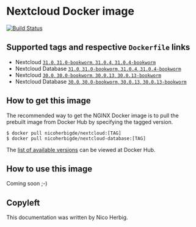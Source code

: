 # Nextcloud Docker image

[![Build Status](https://github.com/nicoherbigio/docker-nextcloud/actions/workflows/build-docker-images.yml/badge.svg)](https://github.com/nicoherbigio/docker-nextcloud/actions/workflows/build-docker-images.yml)

## Supported tags and respective `Dockerfile` links

* Nextcloud [`31.0`, `31.0-bookworm`, `31.0.4`, `31.0.4-bookworm`](https://github.com/nicoherbigio/docker-nextcloud/blob/main/31.0/debian/nextcloud/default/Dockerfile)
* Nextcloud Database [`31.0`, `31.0-bookworm`, `31.0.4`, `31.0.4-bookworm`](https://github.com/nicoherbigio/docker-nextcloud/blob/main/31.0/debian/nextcloud-database/default/Dockerfile)
* Nextcloud [`30.0`, `30.0-bookworm`, `30.0.13`, `30.0.13-bookworm`](https://github.com/nicoherbigio/docker-nextcloud/blob/main/30.0/debian/nextcloud/default/Dockerfile)
* Nextcloud Database [`30.0`, `30.0-bookworm`, `30.0.13`, `30.0.13-bookworm`](https://github.com/nicoherbigio/docker-nextcloud/blob/main/30.0/debian/nextcloud-database/default/Dockerfile)

## How to get this image

The recommended way to get the NGINX Docker image is to pull the prebuilt image from Docker Hub by specifying the tagged version.

```console
$ docker pull nicoherbigde/nextcloud:[TAG]
$ docker pull nicoherbigde/nextcloud-database:[TAG]
```

The [list of available versions](https://hub.docker.com/r/nicoherbigde/nextcloud/tags) can be viewed at Docker Hub.

## How to use this image

Coming soon ;-)

## Copyleft

This documentation was written by Nico Herbig.

